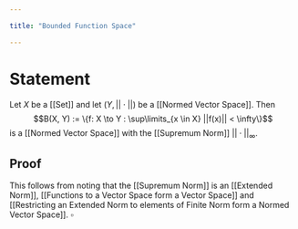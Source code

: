 ```yaml
---

title: "Bounded Function Space"

---
```

# Statement
Let $X$ be a [[Set]] and let $(Y, ||\cdot||)$ be a [[Normed Vector Space]]. Then
$$B(X, Y) := \{f: X \to Y : \sup\limits_{x \in X} ||f(x)|| < \infty\}$$
is a [[Normed Vector Space]] with the [[Supremum Norm]] $||\cdot||_{\infty}$.

## Proof
This follows from noting that the [[Supremum Norm]] is an [[Extended Norm]], [[Functions to a Vector Space form a Vector Space]] and [[Restricting an Extended Norm to elements of Finite Norm form a Normed Vector Space]]. $\square$